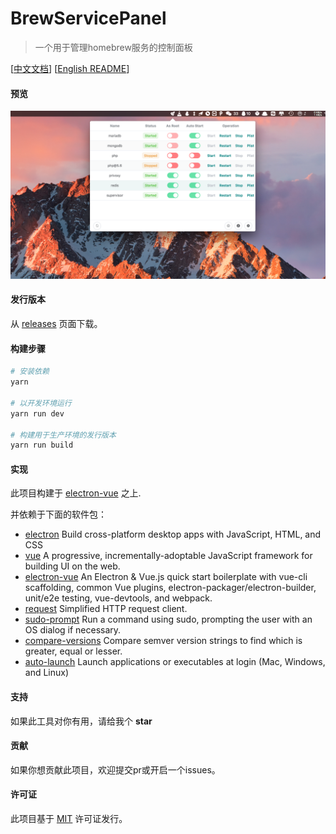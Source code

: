 # BrewServicePanel

> 一个用于管理homebrew服务的控制面板

[[中文文档](README_CN.md)] [[English README](README.md)]

#### 预览
![preview](previews/preview.png)

#### 发行版本
从 [releases](https://github.com/xiaozhuai/brew_service_panel/releases) 页面下载。

#### 构建步骤
``` bash
# 安装依赖
yarn

# 以开发环境运行
yarn run dev

# 构建用于生产环境的发行版本
yarn run build
```

#### 实现
此项目构建于 [electron-vue](https://github.com/SimulatedGREG/electron-vue) 之上.

并依赖于下面的软件包：
- [electron](https://github.com/electron/electron) Build cross-platform desktop apps with JavaScript, HTML, and CSS
- [vue](https://github.com/vuejs/vue) A progressive, incrementally-adoptable JavaScript framework for building UI on the web.
- [electron-vue](https://github.com/SimulatedGREG/electron-vue) An Electron & Vue.js quick start boilerplate with vue-cli scaffolding, common Vue plugins, electron-packager/electron-builder, unit/e2e testing, vue-devtools, and webpack.
- [request](https://github.com/request/request) Simplified HTTP request client.
- [sudo-prompt](https://github.com/jorangreef/sudo-prompt) Run a command using sudo, prompting the user with an OS dialog if necessary.
- [compare-versions](https://github.com/omichelsen/compare-versions) Compare semver version strings to find which is greater, equal or lesser.
- [auto-launch](https://github.com/Teamwork/node-auto-launch) Launch applications or executables at login (Mac, Windows, and Linux)

#### 支持
如果此工具对你有用，请给我个 **star**

#### 贡献
如果你想贡献此项目，欢迎提交pr或开启一个issues。

#### 许可证
此项目基于 [MIT](LICENSE) 许可证发行。
